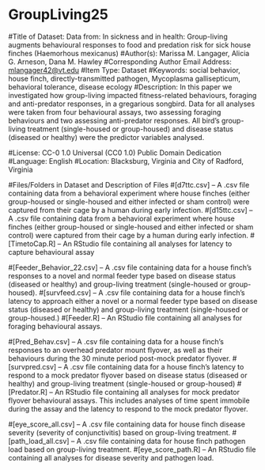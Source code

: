 # GroupLiving25
#Title of Dataset: Data from: In sickness and in health: Group-living augments behavioural responses to food and predation risk for sick house finches (Haemorhous mexicanus)
#Author(s): Marissa M. Langager, Alicia G. Arneson, Dana M. Hawley
#Corresponding Author Email Address: mlangager42@vt.edu
#Item Type: Dataset
#Keywords: social behavior, house finch, directly-transmitted pathogen, Mycoplasma gallisepticum, behavioral tolerance, disease ecology
#Description: In this paper we investigated how group-living impacted fitness-related behaviours, foraging and anti-predator responses, in a gregarious songbird. Data for all analyses were taken from four behavioural assays, two assessing foraging behaviours and two assessing anti-predator responses. All bird’s group-living treatment (single-housed or group-housed) and disease status (diseased or healthy) were the predictor variables analysed.
 
#License: CC-0 1.0 Universal (CC0 1.0) Public Domain Dedication
#Language: English
#Location: Blacksburg, Virginia and City of Radford, Virginia

#Files/Folders in Dataset and Description of Files 
 #[d7ttc.csv] – A .csv file containing data from a behavioral experiment where house finches (either group-housed or single-housed and either infected or sham control) were captured from their cage by a human during early infection.
#[d15ttc.csv] – A .csv file containing data from a behavioral experiment where house finches (either group-housed or single-housed and either infected or sham control) were captured from their cage by a human during early infection. 
#[TimetoCap.R] – An RStudio file containing all analyses for latency to capture behavioural assay

#[Feeder_Behavior_22.csv] – A .csv file containing data for a house finch’s responses to a novel and normal feeder type based on disease status (diseased or healthy) and group-living treatment (single-housed or group-housed).
#[survfeed.csv] – A .csv file containing data for a house finch’s latency to approach either a novel or a normal feeder type based on disease status (diseased or healthy) and group-living treatment (single-housed or group-housed.)
#[Feeder.R] – An RStudio file containing all analyses for foraging behavioural assays. 

#[Pred_Behav.csv] – A .csv file containing data for a house finch’s responses to an overhead predator mount flyover, as well as their behaviours during the 30 minute period post-mock predator flyover. 
#[survpred.csv] – A .csv file containing data for a house finch’s latency to respond to a mock predator flyover based on disease status (diseased or healthy) and group-living treatment (single-housed or group-housed)
#[Predator.R] – An RStudio file containing all analyses for mock predator flyover behavioural assays. This includes analyses of time spent immobile during the assay and the latency to respond to the mock predator flyover. 

#[eye_score_all.csv] – A .csv file containing data for house finch disease severity (severity of conjunctivitis) based on group-living treatment. 
#[path_load_all.csv] – A .csv file containing data for house finch pathogen load based on group-living treatment. 
#[eye_score_path.R] – An RStudio file containing all analyses for disease severity and pathogen load.  

